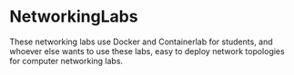# NetworkingLabs
These networking labs use Docker and Containerlab for students, and whoever else wants to use these labs, easy to deploy network topologies for computer networking labs.
